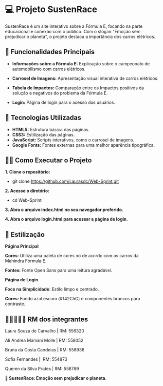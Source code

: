 # 💻 Projeto SustenRace

SustenRace é um site interativo sobre a Fórmula E, focando na parte educacional e conexão com o público. Com o slogan "Emoção sem prejudicar o planeta", o projeto destaca a importância dos carros elétricos.

## 🌟 Funcionalidades Principais
 
- **Informações sobre a Fórmula E:** Explicação sobre o campeonato de automobilismo com carros elétricos.

- **Carrosel de Imagens:** Apresentação visual interativa de carros elétricos.

- **Tabela de Impactos:** Comparação entre os Impactos positivos da solução e negativos do problema da Fórmula E.

- **Login:** Página de login para o acesso dos usuários. 

## 🧰 Tecnologias Utilizadas
- **HTML5:** Estrutura básica das páginas.
- **CSS3:** Estilização das páginas.
- **JavaScript:** Scripts interativos, como o carrosel de imagens.
- **Google Fonts:** Fontes externas para uma melhor aparência tipográfica.

## 👩‍💻 Como Executar o Projeto

**1. Clone o repositório:**

- git clone https://github.com/Laurasdc/Web-Sprint.git

**2. Acesse o diretório:**

- cd Web-Sprint

**3. Abra o arquivo index.html no seu navegador preferido.**

**4. Abra o arquivo login.html para acessar a página de login.**

## 🎨 Estilização
**Página Principal**

**Cores:** Utiliza uma paleta de cores no de acordo com os carros da Mahindra Fórmula E. 

**Fontes:** Fonte Open Sans para uma leitura agradável.

**Página de Login**

**Foco na Simplicidade:** Estilo limpo e centrado.

**Cores:** Fundo azul escuro (#142C5C) e componentes brancos para contraste.

## 🧑🏼‍🤝‍🧑🏻 RM dos integrantes

Laura Souza de Carvalho |  RM: 556320

Ali Andrea Mamani Molle |  RM: 558052

Bruna da Costa Candeias |  RM: 558938

Sofia Fernandes |  RM: 554873

Queren da Silva Prates |  RM: 558769

**💚 SustenRace: Emoção sem prejudicar o planeta.**
